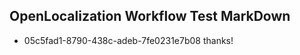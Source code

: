## OpenLocalization Workflow Test MarkDown
* 05c5fad1-8790-438c-adeb-7fe0231e7b08 thanks!

<!--HONumber=Aug16_HO5-->


